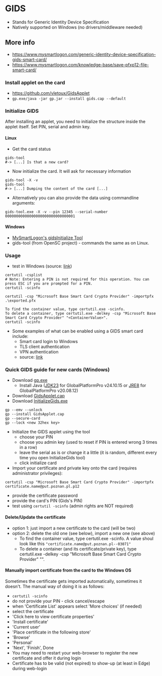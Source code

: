 # GIDS
- Stands for Generic Identity Device Specification 
- Natively supported on Windows (no drivers/middleware needed)
## More info
- https://www.mysmartlogon.com/generic-identity-device-specification-gids-smart-card/
- https://www.mysmartlogon.com/knowledge-base/save-pfxp12-file-smart-card/
### Install applet on the card
- https://github.com/vletoux/GidsApplet
- `gp.exe/java -jar gp.jar --install gids.cap --default`
### Initialize GIDS
After installing an applet, you need to initialize the structure inside the applet itself. Set PIN, serial and admin key.
#### Linux
- Get the card status 
```
gids-tool
#-> [...] Is that a new card?
```
- Now initialize the card. It will ask for necessary information
```    
gids-tool -X -v
gids-tool
#-> [...] Dumping the content of the card [...]
```
- Alternatively you can also provide the data using commandline arguments:
```
gids-tool.exe -X -v --pin 12345 --serial-number 00000000000000000000000000000001
```
#### Windows
- [MySmartLogon's gidsInitialize Tool](http://download.mysmartlogon.com/gids/InitializeGids.exe) 
- gids-tool (from OpenSC project) - commands the same as on Linux. 

### Usage
- test in Windows (source: [link](https://techcommunity.microsoft.com/t5/core-infrastructure-and-security/manually-importing-keys-into-a-smart-card/ba-p/1128396))
```
certutil -csplist
# Note: Entering a PIN is not required for this operation. You can press ESC if you are prompted for a PIN.
certutil -scinfo

certutil -csp "Microsoft Base Smart Card Crypto Provider" -importpfx .\exported.pfx

To find the container value, type certutil.exe -scinfo.
To delete a container, type certutil.exe -delkey -csp "Microsoft Base Smart Card Crypto Provider" "<ContainerValue>".
certutil -scinfo
```
- Some examples of what can be enabled using a GIDS smart card include:
    - Smart card login to Windows
    - TLS client authentication
    - VPN authentication
    - source: [link](https://www.microcosm.com/blog/generic-identity-device-specification-gids-smart-card-authentication)

### Quick GIDS guide for new cards (Windows)
- Download [gp.exe](https://github.com/martinpaljak/GlobalPlatformPro/releases)
  - Install Java ([JDK23](https://www.oracle.com/pl/java/technologies/downloads/) for GlobalPlatformPro v24.10.15 or [JRE8](https://www.java.com/en/download/) for GlobalPlatformPro v20.08.12)
- Download [GidsApplet.cap](https://github.com/vletoux/GidsApplet)
- Download [InitializeGids.exe](http://download.mysmartlogon.com/gids/InitializeGids.exe)
```
gp --emv --unlock
gp --install GidsApplet.cap
gp --secure-card
gp --lock <new 32hex key>
```
- Initialize the GIDS applet using the tool
  - choose your PIN
  - choose you admin key (used to reset if PIN is entered wrong 3 times in a row)
  - leave the serial as is or change it a little (it is random, different every time you open InitializeGids tool)
  - click initialize card
- Import your certificate and private key onto the card (requires administrator privileges):
```
certutil -csp "Microsoft Base Smart Card Crypto Provider" -importpfx certificate.name@put.poznan.pl.p12
```
- provide the certificate password
- provide the card's PIN (Gids's PIN)
- test using `certutil -scinfo` (admin rights are NOT required)
#### Delete/Update the certificate
- option 1: just import a new certificate to the card (will be two)
- option 2: delete the old one (see below), import a new one (see above)
  - To find the container value, type certutil.exe -scinfo. A value shoul look like this `"certificate.name@put.poznan.pl--03071"`
  - To delete a container (and its certificate/private key), type certutil.exe -delkey -csp "Microsoft Base Smart Card Crypto Provider" "<ContainerValue>".
#### Manually import certificate from the card to the Windows OS
Sometimes the certificate gets imported automatically, sometimes it doesn't. The manual way of doing it is as follows:
- `certutil -scinfo`
- do not provide your PIN - click cancel/escape
- when 'Certificate List' appears select 'More choices' (if needed)
- select the certificate
- 'Click here to view certificate properties'
- 'Install certificate'
- 'Current user'
- 'Place certificate in the following store'
- 'Browse'
- 'Personal'
- 'Next', 'Finish', Done
- You may need to restart your web-browser to register the new certificate and offer it during login
- Certificate has to be valid (not expired) to show-up (at least in Edge) during web-login
